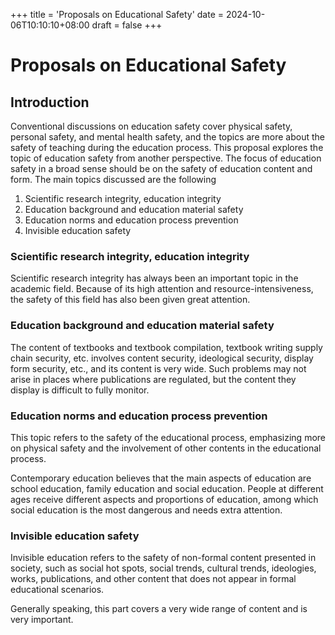 +++
title = 'Proposals on Educational Safety'
date = 2024-10-06T10:10:10+08:00
draft = false
+++

# Proposals on Educational Safety

## Introduction

Conventional discussions on education safety cover physical safety, personal safety, and mental health safety, and the topics are more about the safety of teaching during the education process.
This proposal explores the topic of education safety from another perspective.
The focus of education safety in a broad sense should be on the safety of education content and form.
The main topics discussed are the following
1. Scientific research integrity, education integrity
2. Education background and education material safety
3. Education norms and education process prevention
4. Invisible education safety

### Scientific research integrity, education integrity

Scientific research integrity has always been an important topic in the academic field. Because of its high attention and resource-intensiveness, the safety of this field has also been given great attention.

### Education background and education material safety

The content of textbooks and textbook compilation, textbook writing supply chain security, etc. involves content security, ideological security, display form security, etc., and its content is very wide. Such problems may not arise in places where publications are regulated, but the content they display is difficult to fully monitor.

### Education norms and education process prevention

This topic refers to the safety of the educational process, emphasizing more on physical safety and the involvement of other contents in the educational process.

Contemporary education believes that the main aspects of education are school education, family education and social education. People at different ages receive different aspects and proportions of education, among which social education is the most dangerous and needs extra attention.

### Invisible education safety

Invisible education refers to the safety of non-formal content presented in society, such as social hot spots, social trends, cultural trends, ideologies, works, publications, and other content that does not appear in formal educational scenarios.

Generally speaking, this part covers a very wide range of content and is very important.